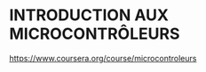 

INTRODUCTION AUX MICROCONTRÔLEURS
=================================


<https://www.coursera.org/course/microcontroleurs>